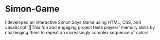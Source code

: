 # Simon-Game
I developed an interactive Simon Says Game using HTML, CSS, and JavaScript! 🧠This fun and engaging project tests players' memory skills by challenging them to repeat an increasingly complex sequence of colors
